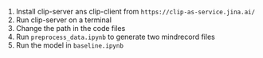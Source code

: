 1. Install clip-server ans clip-client from `https://clip-as-service.jina.ai/`
2. Run clip-server on a terminal
3. Change the path in the code files 
4. Run `preprocess_data.ipynb` to generate two mindrecord files
5. Run the model in `baseline.ipynb`  